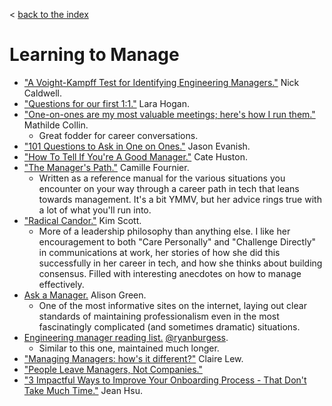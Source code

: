 < [back to the index](README.md)

# Learning to Manage
* ["A Voight-Kampff Test for Identifying Engineering Managers."](https://hackernoon.com/a-voight-kampff-test-for-identifying-engineering-managers-bb8512c70857) Nick Caldwell.
* ["Questions for our first 1:1."](https://larahogan.me/blog/first-one-on-one-questions/) Lara Hogan.
* ["One-on-ones are my most valuable meetings; here's how I run them."](https://medium.com/swlh/one-on-ones-are-my-most-valuable-meetings-heres-how-i-run-them-d9ae7c64dade) Mathilde Collin.
  * Great fodder for career conversations.
* ["101 Questions to Ask in One on Ones."](https://jasonevanish.com/2014/05/29/101-questions-to-ask-in-1-on-1s/) Jason Evanish.
* ["How To Tell If You're A Good Manager."](https://qz.com/work/1447711/how-to-tell-if-youre-a-good-manager/) Cate Huston.
* ["The Manager's Path."](http://shop.oreilly.com/product/0636920056843.do) Camille Fournier.
  * Written as a reference manual for the various situations you encounter on your way through a career path in tech that leans towards management. It's a bit YMMV, but her advice rings true with a lot of what you'll run into.
* ["Radical Candor."](https://www.radicalcandor.com/) Kim Scott.
  * More of a leadership philosophy than anything else. I like her encouragement to both "Care Personally" and "Challenge Directly" in communications at work, her stories of how she did this successfully in her career in tech, and how she thinks about building consensus. Filled with interesting anecdotes on how to manage effectively.
* [Ask a Manager.](https://www.askamanager.org/) Alison Green.
  * One of the most informative sites on the internet, laying out clear standards of maintaining professionalism even in the most fascinatingly complicated (and sometimes dramatic) situations.
* [Engineering manager reading list.](https://github.com/ryanburgess/engineer-manager) [@ryanburgess](https://twitter.com/ryanburgess).
  * Similar to this one, maintained much longer.
* ["Managing Managers: how's it different?"](https://knowyourteam.com/blog/2019/05/01/managing-managers-hows-it-different/?utm_source=kytnewsletter&__s=v8pk8efechscyfzuovqx) Claire Lew.
* ["People Leave Managers, Not Companies."](https://getlighthouse.com/blog/people-leave-managers-not-companies/)
* ["3 Impactful Ways to Improve Your Onboarding Process - That Don't Take Much Time."](https://blog.coleadership.com/3-impactful-ways-to-improve-your-onboarding-process-that-dont-take-that-much-time/) Jean Hsu.
